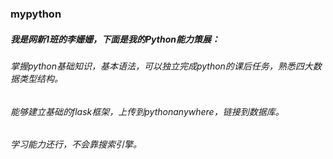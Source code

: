 ### mypython
##### 我是网新1班的李姗姗，下面是我的Python能力策展：
###### 掌握python基础知识，基本语法，可以独立完成python的课后任务，熟悉四大数据类型结构。
###### 能够建立基础的flask框架，上传到pythonanywhere，链接到数据库。
###### 学习能力还行，不会靠搜索引擎。
